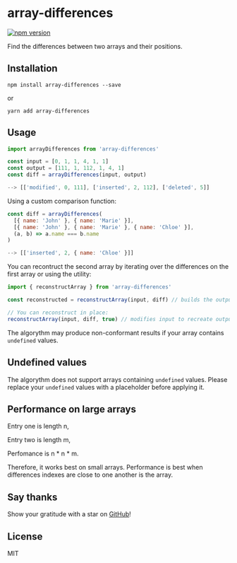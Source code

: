 # array-differences

[![npm version](https://badge.fury.io/js/array-differences.svg)](https://badge.fury.io/js/array-differences)

Find the differences between two arrays and their positions.

## Installation

`npm install array-differences --save`

or

`yarn add array-differences`

## Usage

```js
import arrayDifferences from 'array-differences'

const input = [0, 1, 1, 4, 1, 1]
const output = [111, 1, 112, 1, 4, 1]
const diff = arrayDifferences(input, output)

--> [['modified', 0, 111], ['inserted', 2, 112], ['deleted', 5]]
```

Using a custom comparison function:

```js
const diff = arrayDifferences(
  [{ name: 'John' }, { name: 'Marie' }],
  [{ name: 'John' }, { name: 'Marie' }, { name: 'Chloe' }],
  (a, b) => a.name === b.name
)

--> [['inserted', 2, { name: 'Chloe' }]]
```

You can recontruct the second array by iterating over the differences on the first array or using the utility:

```js
import { reconstructArray } from 'array-differences'

const reconstructed = reconstructArray(input, diff) // builds the output

// You can reconstruct in place:
reconstructArray(input, diff, true) // modifies input to recreate output from diff
```

The algorythm may produce non-conformant results if your array contains `undefined` values.

## Undefined values

The algorythm does not support arrays containing `undefined` values. Please replace your `undefined` values with a placeholder before applying it.

## Performance on large arrays

Entry one is length n,

Entry two is length m,

Perfomance is n * n * m.

Therefore, it works best on small arrays. Performance is best when differences indexes are close to one another is the array.

## Say thanks

Show your gratitude with a star on [GitHub](https://github.com/dherault/array-differences)!

## License

MIT

